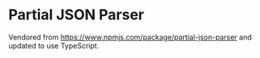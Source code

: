 # Partial JSON Parser

Vendored from https://www.npmjs.com/package/partial-json-parser and updated to
use TypeScript.
